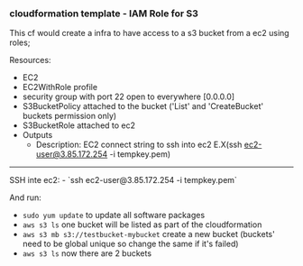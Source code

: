 ### cloudformation template  - IAM Role for S3

This cf would create a infra to have access to a s3 bucket from a ec2 using roles;

Resources:
- EC2
- EC2WithRole profile 
- security group with port 22 open to everywhere [0.0.0.0]
- S3BucketPolicy attached to the bucket ('List' and 'CreateBucket' buckets permission only)
- S3BucketRole attached to ec2
- Outputs
     - Description: EC2 connect string to ssh into ec2 E.X(ssh ec2-user@3.85.172.254 -i tempkey.pem)


<hr> 
SSH inte ec2:
- `ssh ec2-user@3.85.172.254 -i tempkey.pem`

And run:
- `sudo yum update` to update all software packages
- `aws s3 ls` one bucket will be listed as part of the cloudformation
- `aws s3 mb s3://testbucket-mybucket` create a new bucket (buckets' need to be global unique so change the same if it's failed)
- `aws s3 ls` now there are 2 buckets
